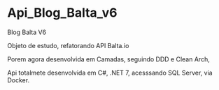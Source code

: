# Api_Blog_Balta_v6
Blog Balta V6

Objeto de estudo, refatorando API Balta.io

Porem agora desenvolvida em Camadas, seguindo DDD e Clean Arch, 

Api totalmete desenvolvida em C#, .NET 7, acesssando SQL Server, via Docker.
